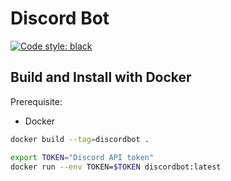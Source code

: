 # Discord Bot

[![Code style: black](https://img.shields.io/badge/code%20style-black-000000.svg)](https://github.com/ambv/black)

## Build and Install with Docker

Prerequisite:

* Docker

```bash
docker build --tag=discordbot .
```

```bash
export TOKEN="Discord API token"
docker run --env TOKEN=$TOKEN discordbot:latest
```